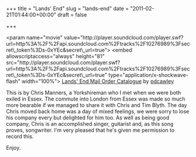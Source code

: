 +++
title = "Lands' End"
slug = "lands-end"
date = "2011-02-21T01:44:00+00:00"
draft = false

+++

<object height="81" width="100%">
&lt;param name="movie" value="http://player.soundcloud.com/player.swf?url=http%3A%2F%2Fapi.soundcloud.com%2Ftracks%2F10276989%3Fsecret\_token%3Ds-0xYEc&secret\_url=true"&gt;</param> <param name="allowscriptaccess" value="always"></param> &lt;embed allowscriptaccess="always" height="81" src="http://player.soundcloud.com/player.swf?url=http%3A%2F%2Fapi.soundcloud.com%2Ftracks%2F10276989%3Fsecret\_token%3Ds-0xYEc&secret\_url=true" type="application/x-shockwave-flash" width="100%"&gt;</embed> </object> <span><a href="http://soundcloud.com/pdcawley/lands-end/s-0xYEc">Lands' End Mail Order Catalogue</a> by <a href="http://soundcloud.com/pdcawley">pdcawley</a></span>

This is by Chris Manners, a Yorkshireman who I met when we were both exiled in Essex. The commute into London from Essex was made so much more bearable if we managed to share it with Chris and Tim Blyth. The day Chris moved back home was a day of mixed feelings, we were sorry to lose his company every but delighted for him too. As well as being good company, Chris is an accomplished singer, guitarist and, as this song proves, songwriter. I'm very pleased that he's given me permission to record this.

Enjoy.
